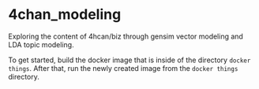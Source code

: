 # 4chan_modeling

Exploring the content of 4hcan/biz through gensim vector modeling and LDA topic modeling.

To get started, build the docker image that is inside of the directory `docker things`. 
After that, run the newly created image from the `docker things` directory.
